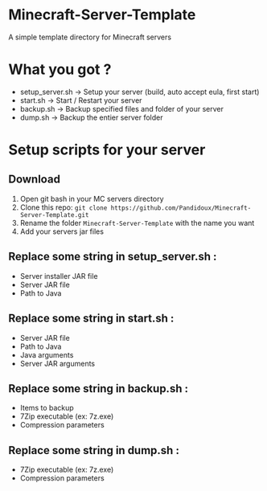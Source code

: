 # Minecraft-Server-Template
A simple template directory for Minecraft servers

# What you got ?
- setup_server.sh -> Setup your server (build, auto accept eula, first start)
- start.sh -> Start / Restart your server
- backup.sh -> Backup specified files and folder of your server
- dump.sh -> Backup the entier server folder


# Setup scripts for your server
## Download
1) Open git bash in your MC servers directory
2) Clone this repo: `git clone https://github.com/Pandidoux/Minecraft-Server-Template.git`
3) Rename the folder `Minecraft-Server-Template` with the name you want
4) Add your servers jar files

## Replace some string in setup_server.sh :
- Server installer JAR file
- Server JAR file
- Path to Java

## Replace some string in start.sh :
- Server JAR file
- Path to Java
- Java arguments
- Server JAR arguments

## Replace some string in backup.sh :
- Items to backup
- 7Zip executable (ex: 7z.exe)
- Compression parameters

## Replace some string in dump.sh :
- 7Zip executable (ex: 7z.exe)
- Compression parameters